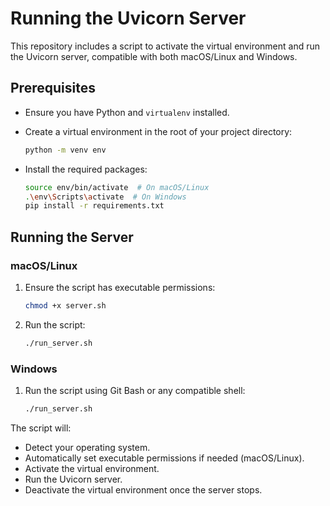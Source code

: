 <!-- @format -->

# Running the Uvicorn Server

This repository includes a script to activate the virtual environment and run the Uvicorn server, compatible with both macOS/Linux and Windows.

## Prerequisites

- Ensure you have Python and `virtualenv` installed.
- Create a virtual environment in the root of your project directory:

  ```bash
  python -m venv env
  ```

- Install the required packages:
  ```bash
  source env/bin/activate  # On macOS/Linux
  .\env\Scripts\activate  # On Windows
  pip install -r requirements.txt
  ```

## Running the Server

### macOS/Linux

1. Ensure the script has executable permissions:
   ```bash
   chmod +x server.sh
   ```
2. Run the script:
   ```bash
   ./run_server.sh
   ```

### Windows

1. Run the script using Git Bash or any compatible shell:
   ```bash
   ./run_server.sh
   ```

The script will:

- Detect your operating system.
- Automatically set executable permissions if needed (macOS/Linux).
- Activate the virtual environment.
- Run the Uvicorn server.
- Deactivate the virtual environment once the server stops.
